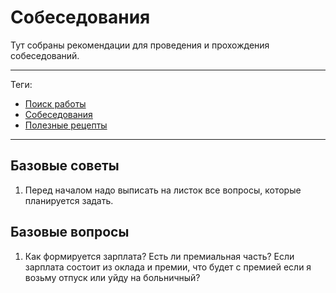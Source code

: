 # Собеседования

Тут собраны рекомендации для проведения и прохождения собеседований.

---

Теги:

- [Поиск работы](../../_tags/поиск%20работы.md)
- [Собеседования](../../_tags/собеседования.md)
- [Полезные рецепты](../../_tags/полезные%20рецепты.md)

---

## Базовые советы

1. Перед началом надо выписать на листок все вопросы, которые планируется
   задать.

## Базовые вопросы

1. Как формируется зарплата? Есть ли премиальная часть? Если зарплата состоит
   из оклада и премии, что будет с премией если я возьму отпуск или уйду на
   больничный?
